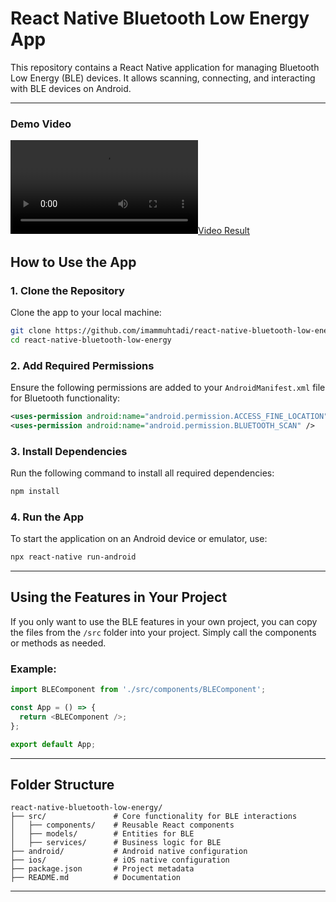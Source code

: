 # React Native Bluetooth Low Energy App

This repository contains a React Native application for managing Bluetooth Low Energy (BLE) devices. It allows scanning, connecting, and interacting with BLE devices on Android.




---

### Demo Video

[![Video Result](screenshot/video_result.mp4)](https://github.com/user-attachments/assets/0d154804-429e-4ae0-bad8-5eeaad2ffc51)


## How to Use the App

### 1. Clone the Repository

Clone the app to your local machine:

```bash
git clone https://github.com/imammuhtadi/react-native-bluetooth-low-energy
cd react-native-bluetooth-low-energy
```

### 2. Add Required Permissions

Ensure the following permissions are added to your `AndroidManifest.xml` file for Bluetooth functionality:

```xml
<uses-permission android:name="android.permission.ACCESS_FINE_LOCATION" />
<uses-permission android:name="android.permission.BLUETOOTH_SCAN" />
```

### 3. Install Dependencies

Run the following command to install all required dependencies:

```bash
npm install
```

### 4. Run the App

To start the application on an Android device or emulator, use:

```bash
npx react-native run-android
```

---

## Using the Features in Your Project

If you only want to use the BLE features in your own project, you can copy the files from the `/src` folder into your project. Simply call the components or methods as needed.

### Example:

```javascript
import BLEComponent from './src/components/BLEComponent';

const App = () => {
  return <BLEComponent />;
};

export default App;
```

---

## Folder Structure

```
react-native-bluetooth-low-energy/
├── src/               # Core functionality for BLE interactions
│   ├── components/    # Reusable React components
│   ├── models/        # Entities for BLE
│   ├── services/      # Business logic for BLE
├── android/           # Android native configuration
├── ios/               # iOS native configuration
├── package.json       # Project metadata
├── README.md          # Documentation
```

---
